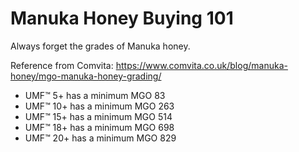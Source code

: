# Manuka Honey Buying 101

Always forget the grades of Manuka honey.

Reference from Comvita: <https://www.comvita.co.uk/blog/manuka-honey/mgo-manuka-honey-grading/>

- UMF™ 5+ has a minimum MGO 83
- UMF™ 10+ has a minimum MGO 263
- UMF™ 15+ has a minimum MGO 514
- UMF™ 18+ has a minimum MGO 698
- UMF™ 20+ has a minimum MGO 829
